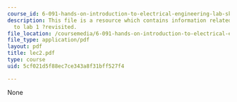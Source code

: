 ```yaml
---
course_id: 6-091-hands-on-introduction-to-electrical-engineering-lab-skills-january-iap-2008
description: This file is a resource which contains information related to introduction
  to lab 1 ?revisited.
file_location: /coursemedia/6-091-hands-on-introduction-to-electrical-engineering-lab-skills-january-iap-2008/5cf021d5f88ec7ce343a8f31bff527f4_lec2.pdf
file_type: application/pdf
layout: pdf
title: lec2.pdf
type: course
uid: 5cf021d5f88ec7ce343a8f31bff527f4

---
```

None